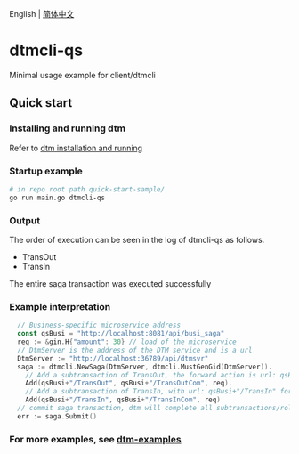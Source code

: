 English | [简体中文](./README-cn.md)

# dtmcli-qs
Minimal usage example for client/dtmcli

## Quick start

### Installing and running dtm

Refer to [dtm installation and running](https://en.dtm.pub/guide/install.html)

### Startup example

``` bash
# in repo root path quick-start-sample/
go run main.go dtmcli-qs
```

### Output

The order of execution can be seen in the log of dtmcli-qs as follows.

- TransOut
- TransIn

The entire saga transaction was executed successfully

### Example interpretation

``` GO
  // Business-specific microservice address
  const qsBusi = "http://localhost:8081/api/busi_saga"
  req := &gin.H{"amount": 30} // load of the microservice
  // DtmServer is the address of the DTM service and is a url
  DtmServer := "http://localhost:36789/api/dtmsvr"
  saga := dtmcli.NewSaga(DtmServer, dtmcli.MustGenGid(DtmServer)).
    // Add a subtransaction of TransOut, the forward action is url: qsBusi+"/TransOut" and the compensating action is url: qsBusi+"/TransOutCom"
    Add(qsBusi+"/TransOut", qsBusi+"/TransOutCom", req).
    // Add a subtransaction of TransIn, with url: qsBusi+"/TransIn" for the forward operation and url: qsBusi+"/TransInCom" for the compensating operation
    Add(qsBusi+"/TransIn", qsBusi+"/TransInCom", req)
  // commit saga transaction, dtm will complete all subtransactions/rollback all subtransactions
  err := saga.Submit()
```

### For more examples, see [dtm-examples](https://github.com/dtm-labs/dtm-examples)
